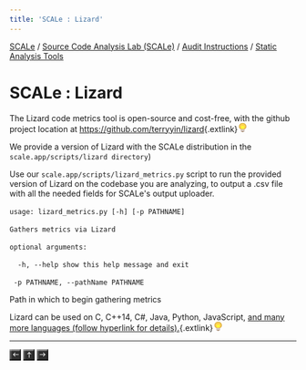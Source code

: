 ```yaml
---
title: 'SCALe : Lizard'
---
```

[SCALe](index.md) / [Source Code Analysis Lab (SCALe)](Welcome.md) / [Audit Instructions](Audit-Instructions.md) / [Static Analysis Tools](Static-Analysis-Tools.md)
<!-- <legal> -->
<!-- SCALe version r.6.5.5.1.A -->
<!--  -->
<!-- Copyright 2021 Carnegie Mellon University. -->
<!--  -->
<!-- NO WARRANTY. THIS CARNEGIE MELLON UNIVERSITY AND SOFTWARE ENGINEERING -->
<!-- INSTITUTE MATERIAL IS FURNISHED ON AN "AS-IS" BASIS. CARNEGIE MELLON -->
<!-- UNIVERSITY MAKES NO WARRANTIES OF ANY KIND, EITHER EXPRESSED OR -->
<!-- IMPLIED, AS TO ANY MATTER INCLUDING, BUT NOT LIMITED TO, WARRANTY OF -->
<!-- FITNESS FOR PURPOSE OR MERCHANTABILITY, EXCLUSIVITY, OR RESULTS -->
<!-- OBTAINED FROM USE OF THE MATERIAL. CARNEGIE MELLON UNIVERSITY DOES NOT -->
<!-- MAKE ANY WARRANTY OF ANY KIND WITH RESPECT TO FREEDOM FROM PATENT, -->
<!-- TRADEMARK, OR COPYRIGHT INFRINGEMENT. -->
<!--  -->
<!-- Released under a MIT (SEI)-style license, please see COPYRIGHT file or -->
<!-- contact permission@sei.cmu.edu for full terms. -->
<!--  -->
<!-- [DISTRIBUTION STATEMENT A] This material has been approved for public -->
<!-- release and unlimited distribution.  Please see Copyright notice for -->
<!-- non-US Government use and distribution. -->
<!--  -->
<!-- DM19-1274 -->
<!-- </legal> -->

SCALe : Lizard
===============

The Lizard code metrics tool is open-source and cost-free, with the
github project location at <https://github.com/terryyin/lizard>{.extlink}![(lightbulb)](images/icons/emoticons/lightbulb_on.png)

We provide a version of Lizard with the SCALe distribution in the
`scale.app/scripts/lizard directory`)

Use our `scale.app/scripts/lizard_metrics.py` script to run the provided
version of Lizard on the codebase you are analyzing, to output a .csv
file with all the needed fields for SCALe's output uploader.

`usage: lizard_metrics.py [-h] [-p PATHNAME]`

`Gathers metrics via Lizard`

`optional arguments:`

`  -h, --help show this help message and exit`

`  -p PATHNAME, --pathName PATHNAME           `

Path in which to begin gathering metrics

Lizard can be used on C, C++14, C\#, Java, Python, JavaScript, [and many more languages (follow hyperlink for details).](https://github.com/terryyin/lizard){.extlink}![(lightbulb)](images/icons/emoticons/lightbulb_on.png)

------------------------------------------------------------------------

[![](attachments/arrow_left.png)](CCSM.md)
[![](attachments/arrow_up.png)](Static-Analysis-Tools.md)
[![](attachments/arrow_right.png)](Microsoft-Visual-Studio-Static-Analyzer.md)
